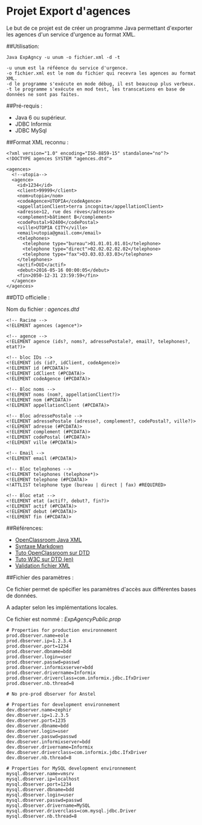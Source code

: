 # Projet Export d'agences

Le but de ce projet est de créer un programme Java permettant d'exporter les agences d'un service d'urgence au format XML.

##Utilisation:
```
Java ExpAgncy -u unum -o fichier.xml -d -t 

-u unum est la réféence du service d'urgence.
-o fichier.xml est le nom du fichier qui recevra les agences au format XML.
-d le programme s'exécute en mode débug, il est beaucoup plus verbeux.
-t le programme s'exécute en mod test, les transcations en base de données ne sont pas faites.
```

##Pré-requis :
- Java 6 ou supérieur.
- JDBC Informix
- JDBC MySql

##Format XML reconnu :
```
<?xml version="1.0" encoding="ISO-8859-15" standalone="no"?>
<!DOCTYPE agences SYSTEM "agences.dtd">

<agences>
  <!--utopia-->
  <agence>
    <id>1234</id>
    <client>99999</client>
    <nom>utopia</nom>
    <codeAgence>UTOPIA</codeAgence>
    <appellationClient>terra incognita</appellationClient>
    <adresse>12, rue des rèves</adresse>
    <complement>bâtiment B</complement>
    <codePostal>92400</codePostal>
    <ville>UTOPIA CITY</ville>
    <email>utopia@gmail.com</email>
    <telephones>
      <telephone type="bureau">01.01.01.01.01</telephone>
      <telephone type="direct">02.02.02.02.02</telephone>
      <telephone type="fax">03.03.03.03.03</telephone>
    </telephones>
    <actif>OUI</actif>
    <debut>2016-05-16 00:00:05</debut>
    <fin>2050-12-31 23:59:59</fin>
  </agence>
</agences>
```

##DTD officielle :

Nom du fichier : *agences.dtd*

```
<!-- Racine -->
<!ELEMENT agences (agence*)>

<!-- agence -->
<!ELEMENT agence (ids?, noms?, adressePostale?, email?, telephones?, etat?)>

<!-- bloc IDs -->
<!ELEMENT ids (id?, idClient, codeAgence)>
<!ELEMENT id (#PCDATA)>
<!ELEMENT idClient (#PCDATA)>
<!ELEMENT codeAgence (#PCDATA)>

<!-- Bloc noms -->
<!ELEMENT noms (nom?, appellationClient?)>
<!ELEMENT nom (#PCDATA)>
<!ELEMENT appellationClient (#PCDATA)>

<!-- Bloc adressePostale -->
<!ELEMENT adressePostale (adresse?, complement?, codePostal?, ville?)>
<!ELEMENT adresse (#PCDATA)>
<!ELEMENT complement (#PCDATA)>
<!ELEMENT codePostal (#PCDATA)>
<!ELEMENT ville (#PCDATA)>

<!-- Email -->
<!ELEMENT email (#PCDATA)>

<!-- Bloc telephones -->
<!ELEMENT telephones (telephone*)>
<!ELEMENT telephone (#PCDATA)>
<!ATTLIST telephone type (bureau | direct | fax) #REQUIRED>

<!-- Bloc etat -->
<!ELEMENT etat (actif?, debut?, fin?)>
<!ELEMENT actif (#PCDATA)>
<!ELEMENT debut (#PCDATA)>
<!ELEMENT fin (#PCDATA)>
```

##Références:

- [OpenClassroom Java XML](https://openclassrooms.com/courses/structurez-vos-donnees-avec-xml/dom-exemple-d-utilisation-en-java)
- [Syntaxe Markdown](https://github.com/adam-p/markdown-here/wiki/Markdown-Cheatsheet)
- [Tuto OpenClassroom sur DTD](https://openclassrooms.com/courses/structurez-vos-donnees-avec-xml/introduction-aux-definitions-et-aux-dtd)
- [Tuto W3C sur DTD (en)](https://www.google.fr/url?sa=t&rct=j&q=&esrc=s&source=web&cd=1&cad=rja&uact=8&sqi=2&ved=0ahUKEwiDrurll-fMAhWHBsAKHYdzAegQFggfMAA&url=http%3A%2F%2Fwww.w3schools.com%2Fxml%2Fxml_dtd_intro.asp&usg=AFQjCNGCt7X2oRyUSkTES1aXf8GljqhekA&bvm=bv.122448493,d.ZGg)
- [Validation fichier XML](http://www.xmlvalidation.com/)

##Fichier des paramètres : 

Ce fichier permet de spécifier les paramètres d'accès aux différentes bases de données.

A adapter selon les implémentations locales.

Ce fichier est nommé : *ExpAgencyPublic.prop*
```
# Properties for production environnement
prod.dbserver.name=eole
prod.dbserver.ip=1.2.3.4
prod.dbserver.port=1234
prod.dbserver.dbname=bdd
prod.dbserver.login=user
prod.dbserver.passwd=passwd
prod.dbserver.informixserver=bdd
prod.dbserver.drivername=Informix
prod.dbserver.driverclass=com.informix.jdbc.IfxDriver
prod.dbserver.nb.thread=8

# No pre-prod dbserver for Anstel

# Properties for development environnement
dev.dbserver.name=zephir
dev.dbserver.ip=1.2.3.5
dev.dbserver.port=1235
dev.dbserver.dbname=bdd
dev.dbserver.login=user
dev.dbserver.passwd=passwd
dev.dbserver.informixserver=bdd
dev.dbserver.drivername=Informix
dev.dbserver.driverclass=com.informix.jdbc.IfxDriver
dev.dbserver.nb.thread=8

# Properties for MySQL development environnement
mysql.dbserver.name=vmsrv
mysql.dbserver.ip=localhost
mysql.dbserver.port=1234
mysql.dbserver.dbname=bdd
mysql.dbserver.login=user
mysql.dbserver.passwd=passwd
mysql.dbserver.drivername=MySQL
mysql.dbserver.driverclass=com.mysql.jdbc.Driver
mysql.dbserver.nb.thread=8
```

